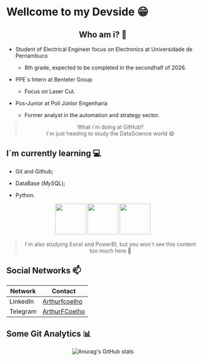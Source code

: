 <h1> Wellcome to my Devside 😁</h1>


<center><h2> Who am i? 🤔</h2></center>

- Student of Electrical Engineer focus on Electronics at Universidade de Pernambuco
    - 8th grade, expected to be completed in the secondhalf of 2026.

- PPE´s Intern at Benteler Group 
    - Focus on Laser Cut.

- Pos-Junior at Poli Júnior Engenharia
    - Former analyst in the automation and strategy sector.

<center><p>

> What i´m doing at GitHub? <br> I´m just heading to study the DataScience world 😄

</p></center> 

<h2> I´m currently learning 💻 </h2>

- Git and Github;

- DataBase (_MySQL_);

- Python.

<center><p>
<img src="https://cdn3.iconfinder.com/data/icons/inficons/512/github.png" width="80px">
<img src="https://cdn.jsdelivr.net/gh/devicons/devicon@latest/icons/mysql/mysql-original-wordmark.svg" width="80px">
<img src="https://cdn.jsdelivr.net/gh/devicons/devicon@latest/icons/python/python-original.svg" width="80px">
</p></center>

<center><p>

> I´m also studying Excel and PowerBI, but you won´t see this content too much here 👻

</p></center> 

<h2> Social Networks 📫 </h2>

<center><p>

| Network  |  Contact |
|----------|----------|
| LinkedIn | [Arthurfcoelho](https://www.linkedin.com/in/arthurfcoelho/)|
| Telegram | [ArthurFCoelho](https://web.telegram.org/k/#@ArthurFCoelho)|

</p></center>

<h2> Some Git Analytics 📊 </h2>

<!--
<center><p>

[![Top Langs](https://github-readme-stats.vercel.app/api/top-langs/?username=arthurcoelho15)](https://github.com/anuraghazra/github-readme-stats)

</p></center>
-->

<center><p>

![Anurag's GitHub stats](https://github-readme-stats.vercel.app/api?username=arthurcoelho15&show_icons=true&theme=highcontrast)

</p></center>


<!--
**ArthurCoelho15/ArthurCoelho15** is a ✨ _special_ ✨ repository because its `README.md` (this file) appears on your GitHub profile.

Here are some ideas to get you started:

- 🔭 I’m currently working on ...
- 🌱 I’m currently learning ...
- 👯 I’m looking to collaborate on ...
- 🤔 I’m looking for help with ...
- 💬 Ask me about ...
- 📫 How to reach me: ...
- 😄 Pronouns: ...
- ⚡ Fun fact: ...
-->

